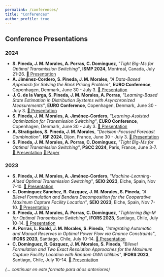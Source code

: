 ```yaml
---
permalink: /conferences/
title: "Conferences"
author_profile: true
---
```


## Conference Presentations

### 2024  
- **S. Pineda, J. M. Morales, A. Porras, C. Domínguez**, *"Tight Big-Ms for Optimal Transmission Switching"*, **ISMP 2024**, Montreal, Canada, July 21-26. [📄 Presentation](...)  
- **A. Jiménez-Cordero, S. Pineda, J. M. Morales**, *"A Data-Based Approach for Solving the Rank Pricing Problem"*, **EURO Conference**, Copenhagen, Denmark, June 30 - July 3. [📄 Presentation](...)  
- **J. G. de la Varga, S. Pineda, J. M. Morales, A. Porras**, *"Learning-Based State Estimation in Distribution Systems with Asynchronized Measurements"*, **EURO Conference**, Copenhagen, Denmark, June 30 - July 3. [📄 Presentation](...)  
- **S. Pineda, J. M. Morales, A. Jiménez-Cordero**, *"Learning-Assisted Optimization for Transmission Switching"*, **EURO Conference**, Copenhagen, Denmark, June 30 - July 3. [📄 Presentation](...)  
- **A. Stratigakos, S. Pineda, J. M. Morales**, *"Decision-Focused Forecast Combination"*, **ISF 2024**, Dijon, France, June 30 - July 3. [📄 Presentation](...)  
- **S. Pineda, J. M. Morales, A. Porras, C. Domínguez**, *"Tight Big-Ms for Optimal Transmission Switching"*, **PSCC 2024**, Paris, France, June 3-7. [📄 Presentation](...) [📄 Paper](...)  

### 2023  
- **S. Pineda, J. M. Morales, A. Jiménez-Cordero**, *"Machine-Learning-Aided Optimal Transmission Switching"*, **SEIO 2023**, Elche, Spain, Nov 7-10. [📄 Presentation](...)  
- **C. Domínguez Sánchez, R. Gázquez, J. M. Morales, S. Pineda**, *"A Bilevel Formulation and Benders Decomposition for the Cooperative Maximum Capture Facility Location"*, **SEIO 2023**, Elche, Spain, Nov 7-10. [📄 Presentation](...)  
- **S. Pineda, J. M. Morales, Á. Porras, C. Domínguez**, *"Tightening Big-M for Optimal Transmission Switching"*, **IFORS 2023**, Santiago, Chile, July 10-14. [📄 Presentation](...)  
- **Á. Porras, L. Roald, J. M. Morales, S. Pineda**, *"Integrating Automatic and Manual Reserves in Optimal Power Flow via Chance Constraints"*, **IFORS 2023**, Santiago, Chile, July 10-14. [📄 Presentation](...)  
- **C. Domínguez, R. Gázquez, J. M. Morales, S. Pineda**, *"Bilevel Formulation and Two Exact Resolution Approaches for the Maximum Capture Facility Location with Random OWA Utilities"*, **IFORS 2023**, Santiago, Chile, July 10-14. [📄 Presentation](...)  

*(... continuar en este formato para años anteriores)*

